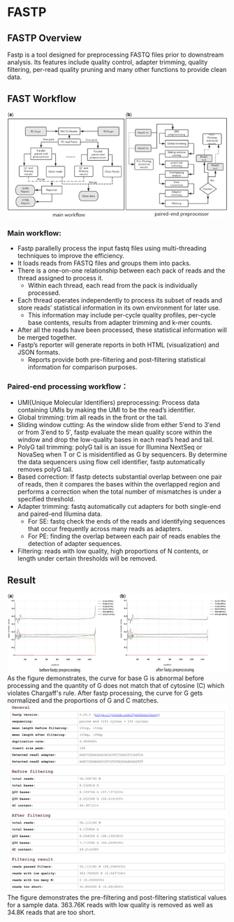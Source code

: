 # FASTP  

## FASTP Overview  
Fastp is a tool designed for preprocessing FASTQ files prior to downstream analysis. Its features include quality control, adapter trimming, quality filtering, per-read quality pruning and many other functions to provide clean data.  

## FAST Workflow  
![Image](fastp_workflow.jpg)

### Main workflow:  
* Fastp parallelly process the input fastq files using multi-threading techniques to improve the efficiency.  
* It loads reads from FASTQ files and groups them into packs.  
* There is a one-on-one relationship between each pack of reads and the thread assigned to process it.  
  * Within each thread, each read from the pack is individually processed.
* Each thread operates independently to process its subset of reads and store reads’ statistical information in its own environment for later use.
  * This information may include per-cycle quality profiles, per-cycle base contents, results from adapter trimming and k-mer counts.
* After all the reads have been processed, these statistical information will be merged together.
* Fastp’s reporter will generate reports in both HTML (visualization) and JSON formats.
  * Reports provide both pre-filtering and post-filtering statistical information for comparison purposes.  

### Paired-end processing workflow：
*	UMI(Unique Molecular Identifiers) preprocessing: Process data containing UMIs by making the UMI to be the read’s identifier.  
*	Global trimming: trim all reads in the front or the tail.  
*	Sliding window cutting: As the window slide from either 5′end to 3′end or from 3′end to 5′, fastp evaluate the mean quality score within the window and drop the low-quality bases in each read’s head and tail.  
*	PolyG tail trimming: polyG tail is an issue for Illumina NextSeq or NovaSeq when T or C is misidentified as G by sequencers. By determine the data sequencers using flow cell identifier, fastp automatically removes polyG tail.  
*	Based correction: If fastp detects substantial overlap between one pair of reads, then it compares the bases within the overlapped region and performs a correction when the total number of mismatches is under a specified threshold.  
*	Adapter trimming: fastq automatically cut adapters for both single-end and paired-end Illumina data.  
    * For SE: fastq check the ends of the reads and identifying sequences that occur frequently across many reads as adapters.  
    * For PE: finding the overlap between each pair of reads enables the detection of adapter sequences.  
*	Filtering: reads with low quality, high proportions of N contents, or length under certain thresholds will be removed.

 ## Result
 ![Image](fastp_result.jpg)
As the figure demonstrates, the curve for base G is abnormal before processing and the quantity of G does not match that of cytosine (C) which violates Chargaff's rule. After fastp processing, the curve for G gets normalized and the proportions of G and C matches.  
 ![Image](fastp_report.png)
 The figure demonstrates the pre-filtering and post-filtering statistical values for a sample data. 363.76K reads with low quality is removed as well as 34.8K reads that are too short.

